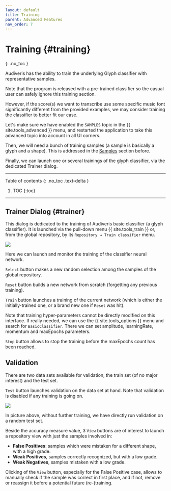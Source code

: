 ```yaml
---
layout: default
title: Training
parent: Advanced Features
nav_order: 7
---
```

# Training {#training}
{: .no_toc }

Audiveris has the ability to train the underlying Glyph classifier with representative samples.

Note that the program is released with a pre-trained classifier so the casual user can safely
ignore this training section.

However, if the score(s) we want to transcribe use some specific music font significantly different
from the provided examples, we may consider training the classifier to better fit our case.

Let's make sure we have enabled the `SAMPLES` topic in the {{ site.tools_advanced }} menu,
and restarted the application to take this advanced topic into account in all UI corners.

Then, we will need a bunch of training samples (a sample is basically a glyph and a shape).
This is addressed in the [Samples](./samples.md) section before.

Finally, we can launch one or several trainings of the glyph classifier, via the dedicated Trainer
dialog.

---
Table of contents
{: .no_toc .text-delta }

1. TOC
{:toc}
---

## Trainer Dialog {#trainer}

This dialog is dedicated to the training of Audiveris basic classifier (a glyph classifier).
It is launched via the pull-down menu {{ site.tools_train }} or, from the global repository,
by its `Repository → Train classifier` menu.

![](../assets/images/classifier_training.png)

Here we can launch and monitor the training of the classifier neural network.

`Select` button makes a new random selection among the samples of the global repository.

`Reset` button builds a new network from scratch (forgetting any previous training).

`Train` button launches a training of the current network
(which is either the initially-trained one, or a brand new one if `Reset` was hit).

Note that training hyper-parameters cannot be directly modified on this interface.
If really needed, we can use the {{ site.tools_options }} menu and search for `BasicClassifier`.
There we can set amplitude, learningRate, momentum and maxEpochs parameters.

`Stop` button allows to stop the training before the maxEpochs count has been reached.

## Validation

There are two data sets available for validation, the train set (of no major interest)
and the test set.

`Test` button launches validation on the data set at hand.
Note that validation is disabled if any training is going on.

![](../assets/images/classifier_validation.png)

In picture above, without further training, we have directly run validation on a random test set.

Beside the accuracy measure value, 3 `View` buttons are of interest to launch a repository view
with just the samples involved in:
* __False Positives__: samples which were mistaken for a different shape, with a high grade.
* __Weak Positives__, samples correctly recognized, but with a low grade.
* __Weak Negatives__, samples mistaken with a low grade.

Clicking of the `View` button, especially for the False Positive case, allows to manually check if
the sample was correct in first place, and if not, remove or reassign it before a potential future
(re-)training.
